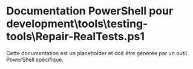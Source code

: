 # Documentation PowerShell pour development\tools\testing-tools\Repair-RealTests.ps1

Cette documentation est un placeholder et doit être générée par un outil PowerShell spécifique.
